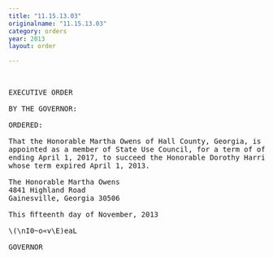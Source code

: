 ```yaml
---
title: "11.15.13.03"
originalname: "11.15.13.03"
category: orders
year: 2013
layout: order

---
```

<pre>
 

EXECUTIVE ORDER

BY THE GOVERNOR:

ORDERED:

That the Honorable Martha Owens of Hall County, Georgia, is
appointed as a member of State Use Council, for a term of office
ending April 1, 2017, to succeed the Honorable Dorothy Harris,
whose term expired April 1, 2013.

The Honorable Martha Owens
4841 Highland Road
Gainesville, Georgia 30506

This ﬁfteenth day of November, 2013

\(\nI0~o«v\E)eaL

GOVERNOR

</pre>
